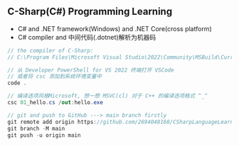 ## C-Sharp(C#) Programming Learning

- C# and .NET framework(Windows) and .NET Core(cross platform)
- C# compiler and 中间代码(.dotnet)解析为机器码

```C#
// the compiler of C-Sharp:
// C:\Program Files\Microsoft Visual Studio\2022\Community\MSBuild\Current\Bin\Roslyn\csc.exe

// 从 Developer PowerShell for VS 2022 终端打开 VSCode
// 或者将 csc 添加到系统环境变量中
code .

// 编译选项风格Microsoft, 想一想 MSVC(cl) 对于 C++ 的编译选项格式 ^_^
csc 01_hello.cs /out:hello.exe

// git and push to GitHub ---> main branch firstly
git remote add origin https://github.com/2694048168/CSharpLanguageLearning.git
git branch -M main
git push -u origin main
```
